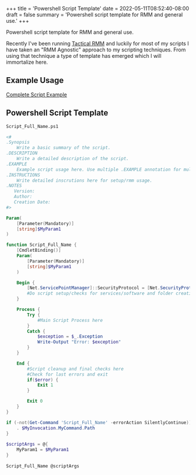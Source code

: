 +++
title = 'Powershell Script Template'
date = 2022-05-11T08:52:40-08:00
draft = false
summary = 'Powershell script template for RMM and general use.'
+++

Powershell script template for RMM and general use.

Recently I've been running [Tactical RMM](https://github.com/amidaware/tacticalrmm)
and luckily for most of my scripts I have taken an "RMM Agnostic" approach to
my scripting techniques. From using that technique a type of template has emerged
which I will immortalize here.

## Example Usage

[Complete Script Example](https://github.com/redanthrax/community-scripts/blob/main/scripts/Win_Sophos_EndpointProtection_Install.ps1)

## Powershell Script Template

```txt
Script_Full_Name.ps1
```

```Powershell
<#
.Synopsis
    Write a basic summary of the script.
.DESCRIPTION
    Write a detailed description of the script.
.EXAMPLE
    Example script usage here. Use multiple .EXAMPLE annotation for multi usage.
.INSTRUCTIONS
    Write detailed inscrutions here for setup/rmm usage.
.NOTES
   Version:
   Author:
   Creation Date:
#>

Param(
    [Parameter(Mandatory)]
    [string]$MyParam1
)

function Script_Full_Name {
    [CmdletBinding()]
    Param(
        [Parameter(Mandatory)]
        [string]$MyParam1
    )

    Begin {
        [Net.ServicePointManager]::SecurityProtocol = [Net.SecurityProtocolType]::Tls12
        #Do script setup/checks for services/software and folder creation here
    }

    Process {
        Try {
            #Main Script Process here
        }
        Catch {
            $exception = $_.Exception
            Write-Output "Error: $exception"
        }
    }

    End {
        #Script cleanup and final checks here
        #Check for last errors and exit
        if($error) {
            Exit 1
        }

        Exit 0
    }
}

if (-not(Get-Command 'Script_Full_Name' -errorAction SilentlyContinue)) {
    . $MyInvocation.MyCommand.Path
}
 
$scriptArgs = @{
    MyParam1 = $MyParam1
}
 
Script_Full_Name @scriptArgs
```

